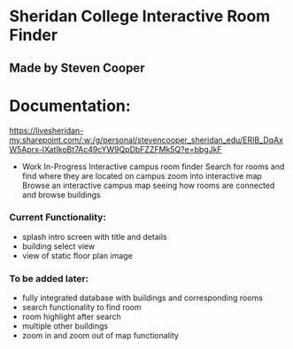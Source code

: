 # Sheridan College Interactive Room Finder
## Made by Steven Cooper

# Documentation:
https://livesheridan-my.sharepoint.com/:w:/g/personal/stevencooper_sheridan_edu/ERIB_DqAxW5Aprx-IXatIkoBt7Ac49cYW9QpDbFZZFMk5Q?e=bbgJkF


* Work In-Progress 
Interactive campus room finder
Search for rooms and find where they are located on campus
zoom into interactive map 
Browse an interactive campus map seeing how rooms are connected and browse buildings


### Current Functionality:

- splash intro screen with title and details 
- building select view
- view of static floor plan image

### To be added later:

- fully integrated database with buildings and corresponding rooms
- search functionality to find room
- room highlight after search
- multiple other buildings
- zoom in and zoom out of map functionality